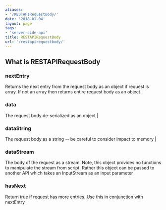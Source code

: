 ```yaml
---
aliases:
- '/RESTAPIRequestBody/'
date: '2018-01-04'
layout: page
tags:
- 'server-side-api'
title: RESTAPIRequestBody
url: '/restapirequestbody/'
---
```


## What is RESTAPIRequestBody

### nextEntry

Returns the next entry from the request body as an object if request is
array. If not an array then returns entire request body as an object

### data

The request body de-serialized as an object \|

### dataString

The request body as a string -- be careful to consider impact to memory
\|

### dataStream

The body of the request as a stream. Note, this object provides no
functions to manipulate the stream from script. Rather this object can
be passed to another API which takes an InputStream as an input
parameter

### hasNext

Return true if request has more entries. Use this in conjunction with
nextEntry
